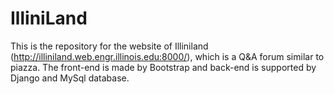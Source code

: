 # IlliniLand
This is the repository for the website of Illiniland (http://illiniland.web.engr.illinois.edu:8000/), which is a Q&A forum similar to piazza.
The front-end is made by Bootstrap and back-end is supported by Django and MySql database.
